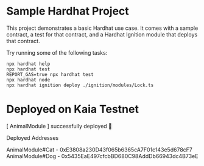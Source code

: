 # Sample Hardhat Project

This project demonstrates a basic Hardhat use case. It comes with a sample contract, a test for that contract, and a Hardhat Ignition module that deploys that contract.

Try running some of the following tasks:

```shell
npx hardhat help
npx hardhat test
REPORT_GAS=true npx hardhat test
npx hardhat node
npx hardhat ignition deploy ./ignition/modules/Lock.ts
```

# Deployed on Kaia Testnet 
[ AnimalModule ] successfully deployed 🚀

Deployed Addresses

AnimalModule#Cat - 0xE3808a230D43f065b6365cA7F01c143e5d678cF7
AnimalModule#Dog - 0x5435EaE497cfcbBD680C98AddDb66943dc4B73eE